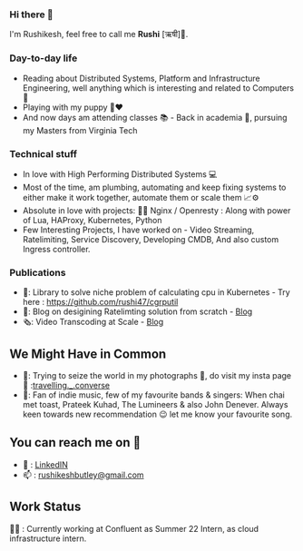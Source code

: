 ### Hi there 👋

<!--
**rushi47/rushi47** is a ✨ _special_ ✨ repository because its `README.md` (this file) appears on your GitHub profile.

Here are some ideas to get you started:

- 🔭 I’m currently working on ...
- 🌱 I’m currently learning ...
- 👯 I’m looking to collaborate on ...
- 🤔 I’m looking for help with ...
- 💬 Ask me about ...
- 📫 How to reach me: ...
- 😄 Pronouns: ...
- ⚡ Fun fact: ...
-->
I'm Rushikesh, feel free to call me **Rushi** [ऋषी]🧔.

### Day-to-day life

* Reading about Distributed Systems, Platform and Infrastructure Engineering, well anything which is interesting and related to Computers 🙂
* Playing with my puppy 🐶❤️
* And now days am attending classes 📚 - Back in academia 🏫, pursuing my Masters from Virginia Tech

### Technical stuff

* In love with High Performing Distributed Systems 💻
* Most of the time, am plumbing, automating and keep fixing systems to either make it work together, automate them or scale them 📈⚙️
* Absolute in love with projects: 🧑‍🏭
    Nginx / Openresty : Along with power of Lua, HAProxy, Kubernetes, Python
* Few Interesting Projects, I have worked on - Video Streaming, Ratelimiting, Service Discovery, Developing CMDB, And also custom Ingress controller.

### Publications

* 📕: Library to solve niche problem of calculating cpu in Kubernetes - Try here : https://github.com/rushi47/cgrputil
* 📄: Blog on desigining Ratelimting solution from scratch - [Blog](https://www.egnyte.com/blog/post/how-egnyte-uses-rate-limiting-to-dynamically-scale)
* 🗞️: Video Transcoding at Scale - [Blog](https://www.egnyte.com/blog/post/transcoding-how-we-serve-videos-at-scale)

## We Might Have in Common

* 🎴: Trying to seize the world in my photographs 📸, do visit my insta page 🙂 :[travelling._.converse](https://www.instagram.com/travelling._.converse/)
* 🎵: Fan of indie music, few of my favourite bands & singers: When chai met toast, Prateek Kuhad, The Lumineers & also John Denever. 
Always keen towards new recommendation 😉 let me know your favourite song.

## You can reach me on 💭
* 🔗 : [LinkedIN](https://linkedin.com/in/rushikeshbutley)
* 📫 : rushikeshbutley@gmail.com

## Work Status
👷‍♀️ : Currently working at Confluent as Summer 22 Intern, as cloud infrastructure intern.
